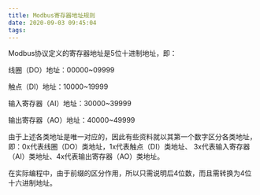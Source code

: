 ```yaml
---
title: Modbus寄存器地址规则
date: 2020-09-03 09:45:04
tags:
---
```


Modbus协议定义的寄存器地址是5位十进制地址，即：

线圈（DO）地址：00000~09999

触点（DI）地址：10000~19999

输入寄存器（AI）地址：30000~39999

输出寄存器（AO）地址：40000~49999

 

由于上述各类地址是唯一对应的，因此有些资料就以其第一个数字区分各类地址，即：0x代表线圈（DO）类地址，1x代表触点（DI）类地址、 3x代表输入寄存器（AI）类地址、4x代表输出寄存器（AO）类地址。

 

在实际编程中，由于前缀的区分作用，所以只需说明后4位数，而且需转换为4位十六进制地址。

